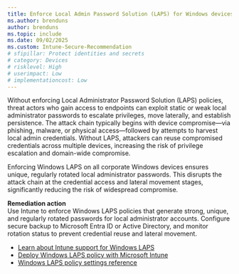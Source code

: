 ```yaml
---
title: Enforce Local Admin Password Solution (LAPS) for Windows devices
ms.author: brenduns
author: brenduns
ms.topic: include
ms.date: 09/02/2025
ms.custom: Intune-Secure-Recommendation
# sfipillar: Protect identities and secrets
# category: Devices
# risklevel: High
# userimpact: Low
# implementationcost: Low
---
```

Without enforcing Local Administrator Password Solution (LAPS) policies, threat actors who gain access to endpoints can exploit static or weak local administrator passwords to escalate privileges, move laterally, and establish persistence. The attack chain typically begins with device compromise—via phishing, malware, or physical access—followed by attempts to harvest local admin credentials. Without LAPS, attackers can reuse compromised credentials across multiple devices, increasing the risk of privilege escalation and domain-wide compromise.

Enforcing Windows LAPS on all corporate Windows devices ensures unique, regularly rotated local administrator passwords. This disrupts the attack chain at the credential access and lateral movement stages, significantly reducing the risk of widespread compromise.

**Remediation action**  
Use Intune to enforce Windows LAPS policies that generate strong, unique, and regularly rotated passwords for local administrator accounts. Configure secure backup to Microsoft Entra ID or Active Directory, and monitor rotation status to prevent credential reuse and lateral movement.

- [Learn about Intune support for Windows LAPS](/intune/intune-service/protect/windows-laps-overview)
- [Deploy Windows LAPS policy with Microsoft Intune](/intune/intune-service/protect/windows-laps-policy)
- [Windows LAPS policy settings reference](/windows-server/identity/laps/laps-management-policy-settings)